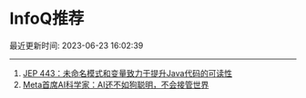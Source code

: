 # InfoQ推荐

最近更新时间: 2023-06-23 16:02:39

--- 
1. [JEP 443：未命名模式和变量致力于提升Java代码的可读性](https://www.infoq.cn/article/u9i2rWrCAQ4NsX7tyU8U) 
2. [Meta首席AI科学家：AI还不如狗聪明，不会接管世界](https://www.infoq.cn/article/48flilec2Vo8kCaPsXZM) 
